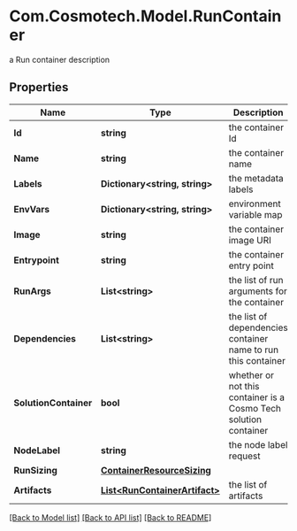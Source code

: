 # Com.Cosmotech.Model.RunContainer
a Run container description

## Properties

Name | Type | Description | Notes
------------ | ------------- | ------------- | -------------
**Id** | **string** | the container Id | [optional] [readonly] 
**Name** | **string** | the container name | 
**Labels** | **Dictionary&lt;string, string&gt;** | the metadata labels | [optional] 
**EnvVars** | **Dictionary&lt;string, string&gt;** | environment variable map | [optional] 
**Image** | **string** | the container image URI | 
**Entrypoint** | **string** | the container entry point | [optional] 
**RunArgs** | **List&lt;string&gt;** | the list of run arguments for the container | [optional] 
**Dependencies** | **List&lt;string&gt;** | the list of dependencies container name to run this container | [optional] 
**SolutionContainer** | **bool** | whether or not this container is a Cosmo Tech solution container | [optional] [readonly] 
**NodeLabel** | **string** | the node label request | [optional] 
**RunSizing** | [**ContainerResourceSizing**](ContainerResourceSizing.md) |  | [optional] 
**Artifacts** | [**List&lt;RunContainerArtifact&gt;**](RunContainerArtifact.md) | the list of artifacts | [optional] 

[[Back to Model list]](../README.md#documentation-for-models) [[Back to API list]](../README.md#documentation-for-api-endpoints) [[Back to README]](../README.md)

